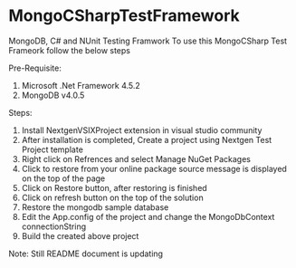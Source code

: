 # MongoCSharpTestFramework
MongoDB, C# and NUnit Testing Framwork
To use this MongoCSharp Test Frameork follow the below steps

Pre-Requisite:
1. Microsoft .Net Framework 4.5.2 
2. MongoDB v4.0.5

Steps:
1. Install NextgenVSIXProject extension in visual studio community
2. After installation is completed, Create a project using Nextgen Test Project template
3. Right click on Refrences and select Manage NuGet Packages
4. Click to restore from your online package source message is displayed on the top of the page
5. Click on Restore button, after restoring is finished
6. Click on refresh button on the top of the solution
7. Restore the mongodb sample database
8. Edit the App.config of the project and change the MongoDbContext connectionString
9. Build the created above project

Note: Still README document is updating

